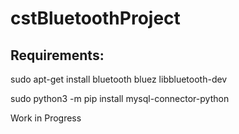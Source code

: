 # cstBluetoothProject

## Requirements:
sudo apt-get install bluetooth bluez libbluetooth-dev

sudo python3 -m pip install mysql-connector-python

Work in Progress
